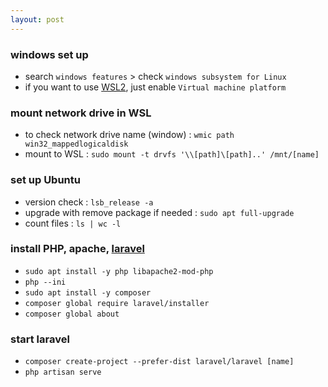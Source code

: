 ```yaml
---
layout: post
---
```

### windows set up
- search `windows features` > check `windows subsystem for Linux`
- if you want to use [WSL2](https://docs.microsoft.com/en-us/windows/wsl/install-win10), just enable `Virtual machine platform`

### mount network drive in WSL
- to check network drive name (window) : `wmic path win32_mappedlogicaldisk`
- mount to WSL : `sudo mount -t drvfs '\\[path]\[path]..' /mnt/[name]`

### set up Ubuntu
- version check : `lsb_release -a`
- upgrade with remove package if needed : `sudo apt full-upgrade`
- count files : `ls | wc -l`

### install PHP, apache, [laravel](https://laravel.com/docs/7.x/installation)
- `sudo apt install -y php libapache2-mod-php`
- `php --ini`
- `sudo apt install -y composer`
- `composer global require laravel/installer`
- `composer global about`

### start laravel
- `composer create-project --prefer-dist laravel/laravel [name]`
- `php artisan serve`